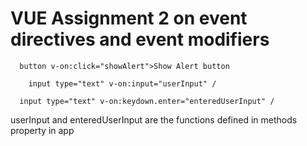 # VUE Assignment 2 on event directives and event modifiers

      button v-on:click="showAlert">Show Alert button

        input type="text" v-on:input="userInput" /

      input type="text" v-on:keydown.enter="enteredUserInput" /

userInput and enteredUserInput are the functions defined in methods property in app
